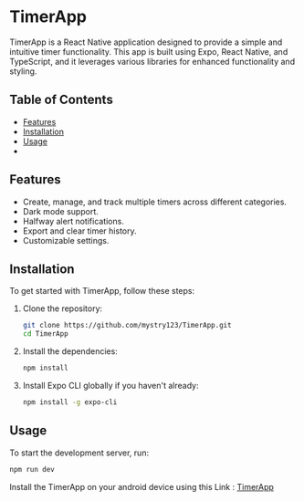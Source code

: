 # TimerApp

TimerApp is a React Native application designed to provide a simple and intuitive timer functionality. This app is built using Expo, React Native, and TypeScript, and it leverages various libraries for enhanced functionality and styling.

## Table of Contents

- [Features](#features)
- [Installation](#installation)
- [Usage](#usage)
- 

## Features

- Create, manage, and track multiple timers across different categories.
- Dark mode support.
- Halfway alert notifications.
- Export and clear timer history.
- Customizable settings.

## Installation

To get started with TimerApp, follow these steps:

1. Clone the repository:
    ```sh
    git clone https://github.com/mystry123/TimerApp.git
    cd TimerApp
    ```

2. Install the dependencies:
    ```sh
    npm install
    ```

3. Install Expo CLI globally if you haven't already:
    ```sh
    npm install -g expo-cli
    ```

## Usage

To start the development server, run:
```sh
npm run dev

```

Install the TimerApp on your android device using this Link :
[TimerApp](https://expo.dev/accounts/ritikp1532/projects/timerapp/builds/6c5eaa0d-6cc9-42d9-9ea2-1183466a9c65)

